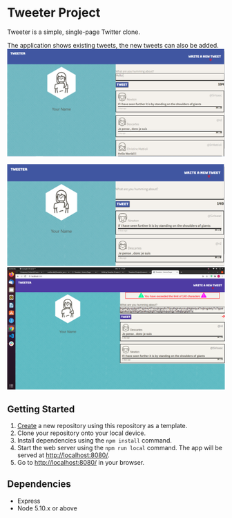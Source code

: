 # Tweeter Project

Tweeter is a simple, single-page Twitter clone.

The application shows existing tweets, the new tweets can also be added. 
!["Screenshot of tweets"](https://github.com/aka47coder/Tweeter-Project/blob/master/newtweet.PNG)

!["Screenshot of the new tweet"](https://github.com/aka47coder/Tweeter-Project/blob/master/newvalue.PNG)
!["Screenshot of the form validation error"](https://github.com/aka47coder/Tweeter-Project/blob/master/Screenshot%20from%202021-12-16%2017-54-35.png)
## Getting Started

1. [Create](https://docs.github.com/en/repositories/creating-and-managing-repositories/creating-a-repository-from-a-template) a new repository using this repository as a template.
2. Clone your repository onto your local device.
3. Install dependencies using the `npm install` command.
3. Start the web server using the `npm run local` command. The app will be served at <http://localhost:8080/>.
4. Go to <http://localhost:8080/> in your browser.

## Dependencies

- Express
- Node 5.10.x or above
